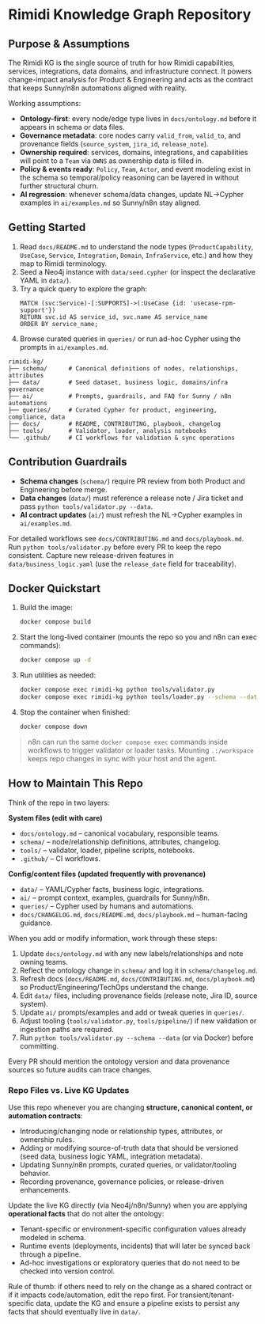 # Rimidi Knowledge Graph Repository

## Purpose & Assumptions

The Rimidi KG is the single source of truth for how Rimidi capabilities, services, integrations, data domains, and infrastructure connect. It powers change-impact analysis for Product & Engineering and acts as the contract that keeps Sunny/n8n automations aligned with reality.

Working assumptions:
- **Ontology-first**: every node/edge type lives in `docs/ontology.md` before it appears in schema or data files.
- **Governance metadata**: core nodes carry `valid_from`, `valid_to`, and provenance fields (`source_system`, `jira_id`, `release_note`).
- **Ownership required**: services, domains, integrations, and capabilities will point to a `Team` via `OWNS` as ownership data is filled in.
- **Policy & events ready**: `Policy`, `Team`, `Actor`, and event modeling exist in the schema so temporal/policy reasoning can be layered in without further structural churn.
- **AI regression**: whenever schema/data changes, update NL→Cypher examples in `ai/examples.md` so Sunny/n8n stay aligned.

## Getting Started
1. Read `docs/README.md` to understand the node types (`ProductCapability`, `UseCase`, `Service`, `Integration`, `Domain`, `InfraService`, etc.) and how they map to Rimidi terminology.
2. Seed a Neo4j instance with `data/seed.cypher` (or inspect the declarative YAML in `data/`).
3. Try a quick query to explore the graph:
   ```cypher
   MATCH (svc:Service)-[:SUPPORTS]->(:UseCase {id: 'usecase-rpm-support'})
   RETURN svc.id AS service_id, svc.name AS service_name
   ORDER BY service_name;
   ```
4. Browse curated queries in `queries/` or run ad-hoc Cypher using the prompts in `ai/examples.md`.

```
rimidi-kg/
├── schema/      # Canonical definitions of nodes, relationships, attributes
├── data/        # Seed dataset, business logic, domains/infra governance
├── ai/          # Prompts, guardrails, and FAQ for Sunny / n8n automations
├── queries/     # Curated Cypher for product, engineering, compliance, data
├── docs/        # README, CONTRIBUTING, playbook, changelog
├── tools/       # Validator, loader, analysis notebooks
└── .github/     # CI workflows for validation & sync operations
```

## Contribution Guardrails
- **Schema changes** (`schema/`) require PR review from both Product and Engineering before merge.
- **Data changes** (`data/`) must reference a release note / Jira ticket and pass `python tools/validator.py --data`.
- **AI contract updates** (`ai/`) must refresh the NL→Cypher examples in `ai/examples.md`.

For detailed workflows see `docs/CONTRIBUTING.md` and `docs/playbook.md`. Run `python tools/validator.py` before every PR to keep the repo consistent. Capture new release-driven features in `data/business_logic.yaml` (use the `release_date` field for traceability).

## Docker Quickstart

1. Build the image:
   ```bash
   docker compose build
   ```
2. Start the long-lived container (mounts the repo so you and n8n can exec commands):
   ```bash
   docker compose up -d
   ```
3. Run utilities as needed:
   ```bash
   docker compose exec rimidi-kg python tools/validator.py
   docker compose exec rimidi-kg python tools/loader.py --schema --data > payload.json
   ```
4. Stop the container when finished:
   ```bash
   docker compose down
   ```

> n8n can run the same `docker compose exec` commands inside workflows to trigger validator or loader tasks. Mounting `.:/workspace` keeps repo changes in sync with your host and the agent.

## How to Maintain This Repo

Think of the repo in two layers:

**System files (edit with care)**
- `docs/ontology.md` – canonical vocabulary, responsible teams.
- `schema/` – node/relationship definitions, attributes, changelog.
- `tools/` – validator, loader, pipeline scripts, notebooks.
- `.github/` – CI workflows.

**Config/content files (updated frequently with provenance)**
- `data/` – YAML/Cypher facts, business logic, integrations.
- `ai/` – prompt context, examples, guardrails for Sunny/n8n.
- `queries/` – Cypher used by humans and automations.
- `docs/CHANGELOG.md`, `docs/README.md`, `docs/playbook.md` – human-facing guidance.

When you add or modify information, work through these steps:
1. Update `docs/ontology.md` with any new labels/relationships and note owning teams.
2. Reflect the ontology change in `schema/` and log it in `schema/changelog.md`.
3. Refresh docs (`docs/README.md`, `docs/CONTRIBUTING.md`, `docs/playbook.md`) so Product/Engineering/TechOps understand the change.
4. Edit `data/` files, including provenance fields (release note, Jira ID, source system).
5. Update `ai/` prompts/examples and add or tweak queries in `queries/`.
6. Adjust tooling (`tools/validator.py`, `tools/pipeline/`) if new validation or ingestion paths are required.
7. Run `python tools/validator.py --schema --data` (or via Docker) before committing.

Every PR should mention the ontology version and data provenance sources so future audits can trace changes.

### Repo Files vs. Live KG Updates

Use this repo whenever you are changing **structure, canonical content, or automation contracts**:
- Introducing/changing node or relationship types, attributes, or ownership rules.
- Adding or modifying source-of-truth data that should be versioned (seed data, business logic YAML, integration metadata).
- Updating Sunny/n8n prompts, curated queries, or validator/tooling behavior.
- Recording provenance, governance policies, or release-driven enhancements.

Update the live KG directly (via Neo4j/n8n/Sunny) when you are applying **operational facts** that do not alter the ontology:
- Tenant-specific or environment-specific configuration values already modeled in schema.
- Runtime events (deployments, incidents) that will later be synced back through a pipeline.
- Ad-hoc investigations or exploratory queries that do not need to be checked into version control.

Rule of thumb: if others need to rely on the change as a shared contract or if it impacts code/automation, edit the repo first. For transient/tenant-specific data, update the KG and ensure a pipeline exists to persist any facts that should eventually live in `data/`.
